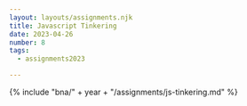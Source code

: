 ```yaml
---
layout: layouts/assignments.njk
title: Javascript Tinkering
date: 2023-04-26
number: 8
tags:
  - assignments2023

---
```



{% include "bna/" + year + "/assignments/js-tinkering.md" %}
